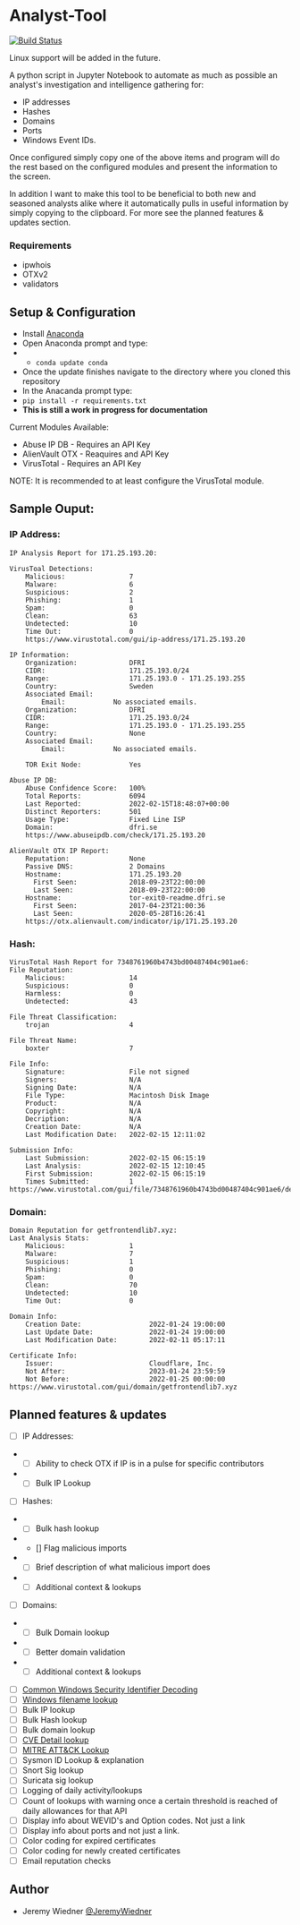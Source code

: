 # Analyst-Tool
[![Build Status](https://img.shields.io/badge/platform-Windows-blue.svg)](https://shields.io/)

Linux support will be added in the future.

A python script in Jupyter Notebook to automate as much as possible an analyst's investigation and intelligence gathering for:
- IP addresses
- Hashes
- Domains
- Ports
- Windows Event IDs.  

Once configured simply copy one of the above items and program will do the rest based on the configured modules and present the information to the screen. 

In addition I want to make this tool to be beneficial to both new and seasoned analysts alike where it automatically pulls in useful information by simply copying to the clipboard. For more see the planned features & updates section.

### Requirements
- ipwhois
- OTXv2
- validators

## Setup & Configuration
- Install [Anaconda](https://www.anaconda.com/products/individual)
- Open Anaconda prompt and type:
- - ```conda update conda```
- Once the update finishes navigate to the directory where you cloned this repository
- In the Anacanda prompt type:
- ```pip install -r requirements.txt```
- **This is still a work in progress for documentation**

Current Modules Available:
- Abuse IP DB - Requires an API Key
- AlienVault OTX - Reaquires and API Key
- VirusTotal - Requires an API Key

NOTE:  It is recommended to at least configure the VirusTotal module.

## Sample Ouput:
### IP Address:
```
IP Analysis Report for 171.25.193.20:

VirusToal Detections:
	Malicious:                7
	Malware:                  6
	Suspicious:               2
	Phishing:                 1
	Spam:                     0
	Clean:                    63
	Undetected:               10
	Time Out:                 0
	https://www.virustotal.com/gui/ip-address/171.25.193.20

IP Information:
	Organization:             DFRI
	CIDR:                     171.25.193.0/24
	Range:                    171.25.193.0 - 171.25.193.255
	Country:                  Sweden
	Associated Email:
		Email:            No associated emails.
	Organization:             DFRI
	CIDR:                     171.25.193.0/24
	Range:                    171.25.193.0 - 171.25.193.255
	Country:                  None
	Associated Email:
		Email:            No associated emails.

	TOR Exit Node:            Yes

Abuse IP DB:
	Abuse Confidence Score:   100%
	Total Reports:            6094
	Last Reported:            2022-02-15T18:48:07+00:00
	Distinct Reporters:       501
	Usage Type:               Fixed Line ISP
	Domain:                   dfri.se
	https://www.abuseipdb.com/check/171.25.193.20

AlienVault OTX IP Report:
	Reputation:               None
	Passive DNS:              2 Domains
	Hostname:                 171.25.193.20
	  First Seen:             2018-09-23T22:00:00
	  Last Seen:              2018-09-23T22:00:00
	Hostname:                 tor-exit0-readme.dfri.se
	  First Seen:             2017-04-23T21:00:36
	  Last Seen:              2020-05-28T16:26:41
	https://otx.alienvault.com/indicator/ip/171.25.193.20
```
### Hash:
```
VirusTotal Hash Report for 7348761960b4743bd00487404c901ae6:
File Reputation:
	Malicious:                14
	Suspicious:               0
	Harmless:                 0
	Undetected:               43

File Threat Classification:
	trojan                    4

File Threat Name:
	boxter                    7

File Info:
	Signature:                File not signed
	Signers:                  N/A
	Signing Date:             N/A
	File Type:                Macintosh Disk Image
	Product:                  N/A
	Copyright:                N/A
	Decription:               N/A
	Creation Date:            N/A
	Last Modification Date:   2022-02-15 12:11:02

Submission Info:
	Last Submission:          2022-02-15 06:15:19
	Last Analysis:            2022-02-15 12:10:45
	First Submission:         2022-02-15 06:15:19
	Times Submitted:          1
https://www.virustotal.com/gui/file/7348761960b4743bd00487404c901ae6/detection
```

### Domain:
```
Domain Reputation for getfrontendlib7.xyz:
Last Analysis Stats:
	Malicious:                1
	Malware:                  7
	Suspicious:               1
	Phishing:                 0
	Spam:                     0
	Clean:                    70
	Undetected:               10
	Time Out:                 0

Domain Info:
	Creation Date:                 2022-01-24 19:00:00
	Last Update Date:              2022-01-24 19:00:00
	Last Modification Date:        2022-02-11 05:17:11

Certificate Info:
	Issuer:                        Cloudflare, Inc.
	Not After:                     2023-01-24 23:59:59
	Not Before:                    2022-01-25 00:00:00
https://www.virustotal.com/gui/domain/getfrontendlib7.xyz
```
## Planned features & updates
- [ ] IP Addresses:
- - [ ] Ability to check OTX if IP is in a pulse for specific contributors
- - [ ] Bulk IP Lookup
- [ ] Hashes:
- - [ ] Bulk hash lookup
- - [] Flag malicious imports
- - [ ] Brief description of what malicious import does
- - [ ] Additional context & lookups
- [ ]  Domains:
- - [ ] Bulk Domain lookup
- - [ ] Better domain validation
- - [ ] Additional context & lookups
- [ ] [Common Windows Security Identifier Decoding](https://docs.microsoft.com/en-us/windows/security/identity-protection/access-control/security-identifiers)
- [ ] [Windows filename lookup](https://www.echotrail.io/)
- [ ] Bulk IP lookup
- [ ] Bulk Hash lookup
- [ ] Bulk domain lookup
- [ ] [CVE Detail lookup](https://nvd.nist.gov/vuln/detail/CVE-2022-23307)
- [ ] [MITRE ATT&CK Lookup](https://attack.mitre.org/)
- [ ] Sysmon ID Lookup & explanation
- [ ] Snort Sig lookup
- [ ] Suricata sig lookup
- [ ] Logging of daily activity/lookups
- [ ] Count of lookups with warning once a certain threshold is reached of daily allowances for that API
- [ ] Display info about WEVID's and Option codes.  Not just a link
- [ ] Display info about ports and not just a link.
- [ ] Color coding for expired certificates
- [ ] Color coding for newly created certificates
- [ ] Email reputation checks

## Author
* Jeremy Wiedner [@JeremyWiedner](https://twitter.com/JeremyWiedner)
